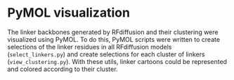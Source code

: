 # PyMOL visualization

The linker backbones generated by RFdiffusion and their clustering were visualized using PyMOL.
To do this, PyMOL scripts were written to create selections of the linker residues in all RFdiffusion models (`select_linkers.py`) and create selections for each cluster of linkers (`view_clustering.py`). With these utils, linker cartoons could be represented and colored according to their cluster.